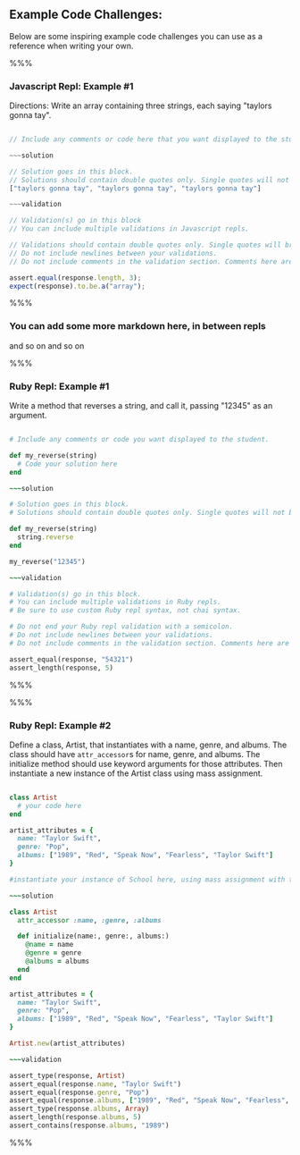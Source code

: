 ## Example Code Challenges:

Below are some inspiring example code challenges you can use as a reference when writing your own.

%%%

### Javascript Repl: Example #1

Directions: Write an array containing three strings, each saying "taylors gonna tay".

~~~javascript

// Include any comments or code here that you want displayed to the student.

~~~solution

// Solution goes in this block.
// Solutions should contain double quotes only. Single quotes will not be rendered correctly.
["taylors gonna tay", "taylors gonna tay", "taylors gonna tay"]

~~~validation

// Validation(s) go in this block
// You can include multiple validations in Javascript repls.

// Validations should contain double quotes only. Single quotes will break the repl.
// Do not include newlines between your validations.
// Do not include comments in the validation section. Comments here are purely informational.

assert.equal(response.length, 3);
expect(response).to.be.a("array");

~~~

%%%

### You can add some more markdown here, in between repls

and so on and so on

%%%

### Ruby Repl: Example #1

Write a method that reverses a string, and call it, passing "12345" as an argument.

~~~ruby

# Include any comments or code you want displayed to the student.

def my_reverse(string)
  # Code your solution here
end

~~~solution

# Solution goes in this block.
# Solutions should contain double quotes only. Single quotes will not be rendered correctly.

def my_reverse(string)
  string.reverse
end

my_reverse("12345")

~~~validation

# Validation(s) go in this block.
# You can include multiple validations in Ruby repls.
# Be sure to use custom Ruby repl syntax, not chai syntax.

# Do not end your Ruby repl validation with a semicolon.
# Do not include newlines between your validations.
# Do not include comments in the validation section. Comments here are purely informational.

assert_equal(response, "54321")
assert_length(response, 5)

~~~

%%%



%%%

### Ruby Repl: Example #2

Define a class, Artist, that instantiates with a name, genre, and albums. The class should have `attr_accessor`s for name, genre, and albums. The initialize method should use keyword arguments for those attributes. Then instantiate a new instance of the Artist class using mass assignment.

~~~ruby

class Artist
  # your code here
end

artist_attributes = {
  name: "Taylor Swift",
  genre: "Pop",
  albums: ["1989", "Red", "Speak Now", "Fearless", "Taylor Swift"]
}

#instantiate your instance of School here, using mass assignment with the above artist_attributes

~~~solution

class Artist
  attr_accessor :name, :genre, :albums

  def initialize(name:, genre:, albums:)
    @name = name
    @genre = genre
    @albums = albums
  end
end

artist_attributes = {
  name: "Taylor Swift",
  genre: "Pop",
  albums: ["1989", "Red", "Speak Now", "Fearless", "Taylor Swift"]
}

Artist.new(artist_attributes)

~~~validation

assert_type(response, Artist)
assert_equal(response.name, "Taylor Swift")
assert_equal(response.genre, "Pop")
assert_equal(response.albums, ["1989", "Red", "Speak Now", "Fearless", "Taylor Swift"])
assert_type(response.albums, Array)
assert_length(response.albums, 5)
assert_contains(response.albums, "1989")

~~~

%%%
